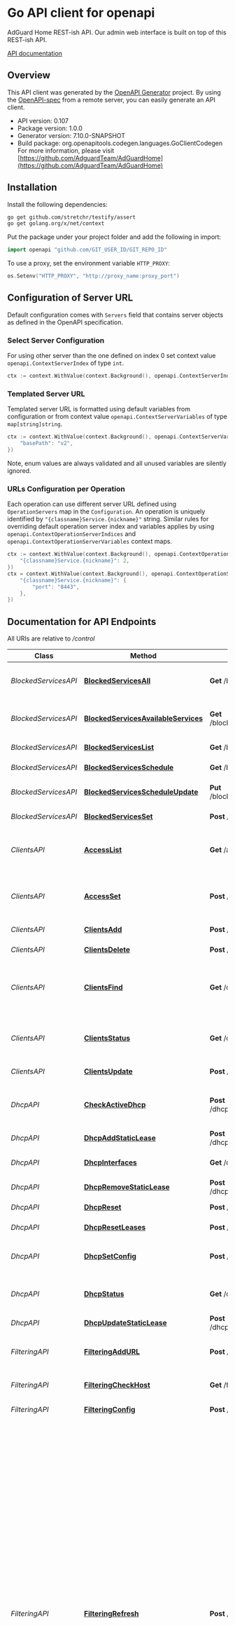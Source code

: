 # Go API client for openapi

AdGuard Home REST-ish API.  Our admin web interface is built on top of this REST-ish API.

[API documentation](https://github.com/AdguardTeam/AdGuardHome/tree/master/openapi)

## Overview
This API client was generated by the [OpenAPI Generator](https://openapi-generator.tech) project.  By using the [OpenAPI-spec](https://www.openapis.org/) from a remote server, you can easily generate an API client.

- API version: 0.107
- Package version: 1.0.0
- Generator version: 7.10.0-SNAPSHOT
- Build package: org.openapitools.codegen.languages.GoClientCodegen
For more information, please visit [https://github.com/AdguardTeam/AdGuardHome](https://github.com/AdguardTeam/AdGuardHome)

## Installation

Install the following dependencies:

```sh
go get github.com/stretchr/testify/assert
go get golang.org/x/net/context
```

Put the package under your project folder and add the following in import:

```go
import openapi "github.com/GIT_USER_ID/GIT_REPO_ID"
```

To use a proxy, set the environment variable `HTTP_PROXY`:

```go
os.Setenv("HTTP_PROXY", "http://proxy_name:proxy_port")
```

## Configuration of Server URL

Default configuration comes with `Servers` field that contains server objects as defined in the OpenAPI specification.

### Select Server Configuration

For using other server than the one defined on index 0 set context value `openapi.ContextServerIndex` of type `int`.

```go
ctx := context.WithValue(context.Background(), openapi.ContextServerIndex, 1)
```

### Templated Server URL

Templated server URL is formatted using default variables from configuration or from context value `openapi.ContextServerVariables` of type `map[string]string`.

```go
ctx := context.WithValue(context.Background(), openapi.ContextServerVariables, map[string]string{
	"basePath": "v2",
})
```

Note, enum values are always validated and all unused variables are silently ignored.

### URLs Configuration per Operation

Each operation can use different server URL defined using `OperationServers` map in the `Configuration`.
An operation is uniquely identified by `"{classname}Service.{nickname}"` string.
Similar rules for overriding default operation server index and variables applies by using `openapi.ContextOperationServerIndices` and `openapi.ContextOperationServerVariables` context maps.

```go
ctx := context.WithValue(context.Background(), openapi.ContextOperationServerIndices, map[string]int{
	"{classname}Service.{nickname}": 2,
})
ctx = context.WithValue(context.Background(), openapi.ContextOperationServerVariables, map[string]map[string]string{
	"{classname}Service.{nickname}": {
		"port": "8443",
	},
})
```

## Documentation for API Endpoints

All URIs are relative to */control*

Class | Method | HTTP request | Description
------------ | ------------- | ------------- | -------------
*BlockedServicesAPI* | [**BlockedServicesAll**](docs/BlockedServicesAPI.md#blockedservicesall) | **Get** /blocked_services/all | Get available services to use for blocking
*BlockedServicesAPI* | [**BlockedServicesAvailableServices**](docs/BlockedServicesAPI.md#blockedservicesavailableservices) | **Get** /blocked_services/services | Get available services to use for blocking
*BlockedServicesAPI* | [**BlockedServicesList**](docs/BlockedServicesAPI.md#blockedserviceslist) | **Get** /blocked_services/list | Get blocked services list
*BlockedServicesAPI* | [**BlockedServicesSchedule**](docs/BlockedServicesAPI.md#blockedservicesschedule) | **Get** /blocked_services/get | Get blocked services
*BlockedServicesAPI* | [**BlockedServicesScheduleUpdate**](docs/BlockedServicesAPI.md#blockedservicesscheduleupdate) | **Put** /blocked_services/update | Update blocked services
*BlockedServicesAPI* | [**BlockedServicesSet**](docs/BlockedServicesAPI.md#blockedservicesset) | **Post** /blocked_services/set | Set blocked services list
*ClientsAPI* | [**AccessList**](docs/ClientsAPI.md#accesslist) | **Get** /access/list | List (dis)allowed clients, blocked hosts, etc.
*ClientsAPI* | [**AccessSet**](docs/ClientsAPI.md#accessset) | **Post** /access/set | Set (dis)allowed clients, blocked hosts, etc.
*ClientsAPI* | [**ClientsAdd**](docs/ClientsAPI.md#clientsadd) | **Post** /clients/add | Add a new client
*ClientsAPI* | [**ClientsDelete**](docs/ClientsAPI.md#clientsdelete) | **Post** /clients/delete | Remove a client
*ClientsAPI* | [**ClientsFind**](docs/ClientsAPI.md#clientsfind) | **Get** /clients/find | Get information about clients by their IP addresses or ClientIDs. 
*ClientsAPI* | [**ClientsStatus**](docs/ClientsAPI.md#clientsstatus) | **Get** /clients | Get information about configured clients
*ClientsAPI* | [**ClientsUpdate**](docs/ClientsAPI.md#clientsupdate) | **Post** /clients/update | Update client information
*DhcpAPI* | [**CheckActiveDhcp**](docs/DhcpAPI.md#checkactivedhcp) | **Post** /dhcp/find_active_dhcp | Searches for an active DHCP server on the network
*DhcpAPI* | [**DhcpAddStaticLease**](docs/DhcpAPI.md#dhcpaddstaticlease) | **Post** /dhcp/add_static_lease | Adds a static lease
*DhcpAPI* | [**DhcpInterfaces**](docs/DhcpAPI.md#dhcpinterfaces) | **Get** /dhcp/interfaces | Gets the available interfaces
*DhcpAPI* | [**DhcpRemoveStaticLease**](docs/DhcpAPI.md#dhcpremovestaticlease) | **Post** /dhcp/remove_static_lease | Removes a static lease
*DhcpAPI* | [**DhcpReset**](docs/DhcpAPI.md#dhcpreset) | **Post** /dhcp/reset | Reset DHCP configuration
*DhcpAPI* | [**DhcpResetLeases**](docs/DhcpAPI.md#dhcpresetleases) | **Post** /dhcp/reset_leases | Reset DHCP leases
*DhcpAPI* | [**DhcpSetConfig**](docs/DhcpAPI.md#dhcpsetconfig) | **Post** /dhcp/set_config | Updates the current DHCP server configuration
*DhcpAPI* | [**DhcpStatus**](docs/DhcpAPI.md#dhcpstatus) | **Get** /dhcp/status | Gets the current DHCP settings and status
*DhcpAPI* | [**DhcpUpdateStaticLease**](docs/DhcpAPI.md#dhcpupdatestaticlease) | **Post** /dhcp/update_static_lease | Updates a static lease
*FilteringAPI* | [**FilteringAddURL**](docs/FilteringAPI.md#filteringaddurl) | **Post** /filtering/add_url | Add filter URL or an absolute file path
*FilteringAPI* | [**FilteringCheckHost**](docs/FilteringAPI.md#filteringcheckhost) | **Get** /filtering/check_host | Check if host name is filtered
*FilteringAPI* | [**FilteringConfig**](docs/FilteringAPI.md#filteringconfig) | **Post** /filtering/config | Set filtering parameters
*FilteringAPI* | [**FilteringRefresh**](docs/FilteringAPI.md#filteringrefresh) | **Post** /filtering/refresh | Reload filtering rules from URLs.  This might be needed if new URL was just added and you don&#39;t want to wait for automatic refresh to kick in. This API request is ratelimited, so you can call it freely as often as you like, it wont create unnecessary burden on servers that host the URL.  This should work as intended, a &#x60;force&#x60; parameter is offered as last-resort attempt to make filter lists fresh.  If you ever find yourself using &#x60;force&#x60; to make something work that otherwise wont, this is a bug and report it accordingly. 
*FilteringAPI* | [**FilteringRemoveURL**](docs/FilteringAPI.md#filteringremoveurl) | **Post** /filtering/remove_url | Remove filter URL
*FilteringAPI* | [**FilteringSetRules**](docs/FilteringAPI.md#filteringsetrules) | **Post** /filtering/set_rules | Set user-defined filter rules
*FilteringAPI* | [**FilteringSetURL**](docs/FilteringAPI.md#filteringseturl) | **Post** /filtering/set_url | Set URL parameters
*FilteringAPI* | [**FilteringStatus**](docs/FilteringAPI.md#filteringstatus) | **Get** /filtering/status | Get filtering parameters
*GlobalAPI* | [**BeginUpdate**](docs/GlobalAPI.md#beginupdate) | **Post** /update | Begin auto-upgrade procedure
*GlobalAPI* | [**CacheClear**](docs/GlobalAPI.md#cacheclear) | **Post** /cache_clear | Clear DNS cache
*GlobalAPI* | [**DnsConfig**](docs/GlobalAPI.md#dnsconfig) | **Post** /dns_config | Set general DNS parameters
*GlobalAPI* | [**DnsInfo**](docs/GlobalAPI.md#dnsinfo) | **Get** /dns_info | Get general DNS parameters
*GlobalAPI* | [**GetProfile**](docs/GlobalAPI.md#getprofile) | **Get** /profile | 
*GlobalAPI* | [**GetVersionJson**](docs/GlobalAPI.md#getversionjson) | **Post** /version.json | Gets information about the latest available version of AdGuard 
*GlobalAPI* | [**Login**](docs/GlobalAPI.md#login) | **Post** /login | Perform administrator log-in
*GlobalAPI* | [**Logout**](docs/GlobalAPI.md#logout) | **Get** /logout | Perform administrator log-out
*GlobalAPI* | [**MobileConfigDoH**](docs/GlobalAPI.md#mobileconfigdoh) | **Get** /apple/doh.mobileconfig | Get DNS over HTTPS .mobileconfig.
*GlobalAPI* | [**MobileConfigDoT**](docs/GlobalAPI.md#mobileconfigdot) | **Get** /apple/dot.mobileconfig | Get DNS over TLS .mobileconfig.
*GlobalAPI* | [**SetProtection**](docs/GlobalAPI.md#setprotection) | **Post** /protection | Set protection state and duration
*GlobalAPI* | [**Status**](docs/GlobalAPI.md#status) | **Get** /status | Get DNS server current status and general settings
*GlobalAPI* | [**TestUpstreamDNS**](docs/GlobalAPI.md#testupstreamdns) | **Post** /test_upstream_dns | Test upstream configuration
*GlobalAPI* | [**UpdateProfile**](docs/GlobalAPI.md#updateprofile) | **Put** /profile/update | Updates current user info
*I18nAPI* | [**ChangeLanguage**](docs/I18nAPI.md#changelanguage) | **Post** /i18n/change_language | Change current language.  Argument must be an ISO 639-1 two-letter code. 
*I18nAPI* | [**CurrentLanguage**](docs/I18nAPI.md#currentlanguage) | **Get** /i18n/current_language | Get currently set language.  Result is ISO 639-1 two-letter code.  Empty result means default language. 
*InstallAPI* | [**InstallCheckConfig**](docs/InstallAPI.md#installcheckconfig) | **Post** /install/check_config | Checks configuration
*InstallAPI* | [**InstallConfigure**](docs/InstallAPI.md#installconfigure) | **Post** /install/configure | Applies the initial configuration.
*InstallAPI* | [**InstallGetAddresses**](docs/InstallAPI.md#installgetaddresses) | **Get** /install/get_addresses | Gets the network interfaces information.
*LogAPI* | [**GetQueryLogConfig**](docs/LogAPI.md#getquerylogconfig) | **Get** /querylog/config | Get query log parameters
*LogAPI* | [**PutQueryLogConfig**](docs/LogAPI.md#putquerylogconfig) | **Put** /querylog/config/update | Set query log parameters
*LogAPI* | [**QueryLog**](docs/LogAPI.md#querylog) | **Get** /querylog | Get DNS server query log.
*LogAPI* | [**QueryLogConfig**](docs/LogAPI.md#querylogconfig) | **Post** /querylog_config | Set query log parameters
*LogAPI* | [**QueryLogInfo**](docs/LogAPI.md#queryloginfo) | **Get** /querylog_info | Get query log parameters
*LogAPI* | [**QuerylogClear**](docs/LogAPI.md#querylogclear) | **Post** /querylog_clear | Clear query log
*MobileconfigAPI* | [**MobileConfigDoH**](docs/MobileconfigAPI.md#mobileconfigdoh) | **Get** /apple/doh.mobileconfig | Get DNS over HTTPS .mobileconfig.
*MobileconfigAPI* | [**MobileConfigDoT**](docs/MobileconfigAPI.md#mobileconfigdot) | **Get** /apple/dot.mobileconfig | Get DNS over TLS .mobileconfig.
*ParentalAPI* | [**ParentalDisable**](docs/ParentalAPI.md#parentaldisable) | **Post** /parental/disable | Disable parental filtering
*ParentalAPI* | [**ParentalEnable**](docs/ParentalAPI.md#parentalenable) | **Post** /parental/enable | Enable parental filtering
*ParentalAPI* | [**ParentalStatus**](docs/ParentalAPI.md#parentalstatus) | **Get** /parental/status | Get parental filtering status
*RewriteAPI* | [**RewriteAdd**](docs/RewriteAPI.md#rewriteadd) | **Post** /rewrite/add | Add a new Rewrite rule
*RewriteAPI* | [**RewriteDelete**](docs/RewriteAPI.md#rewritedelete) | **Post** /rewrite/delete | Remove a Rewrite rule
*RewriteAPI* | [**RewriteList**](docs/RewriteAPI.md#rewritelist) | **Get** /rewrite/list | Get list of Rewrite rules
*RewriteAPI* | [**RewriteUpdate**](docs/RewriteAPI.md#rewriteupdate) | **Put** /rewrite/update | Update a Rewrite rule
*SafebrowsingAPI* | [**SafebrowsingDisable**](docs/SafebrowsingAPI.md#safebrowsingdisable) | **Post** /safebrowsing/disable | Disable safebrowsing
*SafebrowsingAPI* | [**SafebrowsingEnable**](docs/SafebrowsingAPI.md#safebrowsingenable) | **Post** /safebrowsing/enable | Enable safebrowsing
*SafebrowsingAPI* | [**SafebrowsingStatus**](docs/SafebrowsingAPI.md#safebrowsingstatus) | **Get** /safebrowsing/status | Get safebrowsing status
*SafesearchAPI* | [**SafesearchDisable**](docs/SafesearchAPI.md#safesearchdisable) | **Post** /safesearch/disable | Disable safesearch
*SafesearchAPI* | [**SafesearchEnable**](docs/SafesearchAPI.md#safesearchenable) | **Post** /safesearch/enable | Enable safesearch
*SafesearchAPI* | [**SafesearchSettings**](docs/SafesearchAPI.md#safesearchsettings) | **Put** /safesearch/settings | Update safesearch settings
*SafesearchAPI* | [**SafesearchStatus**](docs/SafesearchAPI.md#safesearchstatus) | **Get** /safesearch/status | Get safesearch status
*StatsAPI* | [**GetStatsConfig**](docs/StatsAPI.md#getstatsconfig) | **Get** /stats/config | Get statistics parameters
*StatsAPI* | [**PutStatsConfig**](docs/StatsAPI.md#putstatsconfig) | **Put** /stats/config/update | Set statistics parameters
*StatsAPI* | [**Stats**](docs/StatsAPI.md#stats) | **Get** /stats | Get DNS server statistics
*StatsAPI* | [**StatsConfig**](docs/StatsAPI.md#statsconfig) | **Post** /stats_config | Set statistics parameters
*StatsAPI* | [**StatsInfo**](docs/StatsAPI.md#statsinfo) | **Get** /stats_info | Get statistics parameters
*StatsAPI* | [**StatsReset**](docs/StatsAPI.md#statsreset) | **Post** /stats_reset | Reset all statistics to zeroes
*TlsAPI* | [**TlsConfigure**](docs/TlsAPI.md#tlsconfigure) | **Post** /tls/configure | Updates current TLS configuration
*TlsAPI* | [**TlsStatus**](docs/TlsAPI.md#tlsstatus) | **Get** /tls/status | Returns TLS configuration and its status
*TlsAPI* | [**TlsValidate**](docs/TlsAPI.md#tlsvalidate) | **Post** /tls/validate | Checks if the current TLS configuration is valid


## Documentation For Models

 - [AccessList](docs/AccessList.md)
 - [AddUrlRequest](docs/AddUrlRequest.md)
 - [AddressInfo](docs/AddressInfo.md)
 - [AddressesInfo](docs/AddressesInfo.md)
 - [BlockedService](docs/BlockedService.md)
 - [BlockedServicesAll](docs/BlockedServicesAll.md)
 - [BlockedServicesSchedule](docs/BlockedServicesSchedule.md)
 - [CheckConfigRequest](docs/CheckConfigRequest.md)
 - [CheckConfigRequestInfo](docs/CheckConfigRequestInfo.md)
 - [CheckConfigResponse](docs/CheckConfigResponse.md)
 - [CheckConfigResponseInfo](docs/CheckConfigResponseInfo.md)
 - [CheckConfigStaticIpInfo](docs/CheckConfigStaticIpInfo.md)
 - [CheckConfigStaticIpInfoStatic](docs/CheckConfigStaticIpInfoStatic.md)
 - [Client](docs/Client.md)
 - [ClientAuto](docs/ClientAuto.md)
 - [ClientDelete](docs/ClientDelete.md)
 - [ClientFindSubEntry](docs/ClientFindSubEntry.md)
 - [ClientUpdate](docs/ClientUpdate.md)
 - [Clients](docs/Clients.md)
 - [DNSConfig](docs/DNSConfig.md)
 - [DayRange](docs/DayRange.md)
 - [DhcpConfig](docs/DhcpConfig.md)
 - [DhcpConfigV4](docs/DhcpConfigV4.md)
 - [DhcpConfigV6](docs/DhcpConfigV6.md)
 - [DhcpFindActiveReq](docs/DhcpFindActiveReq.md)
 - [DhcpLease](docs/DhcpLease.md)
 - [DhcpSearchResult](docs/DhcpSearchResult.md)
 - [DhcpSearchResultOtherServer](docs/DhcpSearchResultOtherServer.md)
 - [DhcpSearchResultStaticIP](docs/DhcpSearchResultStaticIP.md)
 - [DhcpSearchV4](docs/DhcpSearchV4.md)
 - [DhcpSearchV6](docs/DhcpSearchV6.md)
 - [DhcpStaticLease](docs/DhcpStaticLease.md)
 - [DhcpStatus](docs/DhcpStatus.md)
 - [DnsAnswer](docs/DnsAnswer.md)
 - [DnsInfo200Response](docs/DnsInfo200Response.md)
 - [DnsQuestion](docs/DnsQuestion.md)
 - [Error](docs/Error.md)
 - [Filter](docs/Filter.md)
 - [FilterCheckHostResponse](docs/FilterCheckHostResponse.md)
 - [FilterConfig](docs/FilterConfig.md)
 - [FilterRefreshRequest](docs/FilterRefreshRequest.md)
 - [FilterRefreshResponse](docs/FilterRefreshResponse.md)
 - [FilterSetUrl](docs/FilterSetUrl.md)
 - [FilterSetUrlData](docs/FilterSetUrlData.md)
 - [FilterStatus](docs/FilterStatus.md)
 - [GetQueryLogConfigResponse](docs/GetQueryLogConfigResponse.md)
 - [GetStatsConfigResponse](docs/GetStatsConfigResponse.md)
 - [GetVersionRequest](docs/GetVersionRequest.md)
 - [InitialConfiguration](docs/InitialConfiguration.md)
 - [LanguageSettings](docs/LanguageSettings.md)
 - [Login](docs/Login.md)
 - [NetInterface](docs/NetInterface.md)
 - [ParentalStatus200Response](docs/ParentalStatus200Response.md)
 - [ProfileInfo](docs/ProfileInfo.md)
 - [QueryLog](docs/QueryLog.md)
 - [QueryLogConfig](docs/QueryLogConfig.md)
 - [QueryLogItem](docs/QueryLogItem.md)
 - [QueryLogItemClient](docs/QueryLogItemClient.md)
 - [QueryLogItemClientWhois](docs/QueryLogItemClientWhois.md)
 - [RemoveUrlRequest](docs/RemoveUrlRequest.md)
 - [ResultRule](docs/ResultRule.md)
 - [RewriteEntry](docs/RewriteEntry.md)
 - [RewriteUpdate](docs/RewriteUpdate.md)
 - [SafeSearchConfig](docs/SafeSearchConfig.md)
 - [SafebrowsingStatus200Response](docs/SafebrowsingStatus200Response.md)
 - [Schedule](docs/Schedule.md)
 - [ServerStatus](docs/ServerStatus.md)
 - [SetProtectionRequest](docs/SetProtectionRequest.md)
 - [SetRulesRequest](docs/SetRulesRequest.md)
 - [Stats](docs/Stats.md)
 - [StatsConfig](docs/StatsConfig.md)
 - [TlsConfig](docs/TlsConfig.md)
 - [TopArrayEntry](docs/TopArrayEntry.md)
 - [UpstreamsConfig](docs/UpstreamsConfig.md)
 - [VersionInfo](docs/VersionInfo.md)


## Documentation For Authorization


Authentication schemes defined for the API:
### basicAuth

- **Type**: HTTP basic authentication

Example

```go
auth := context.WithValue(context.Background(), openapi.ContextBasicAuth, openapi.BasicAuth{
	UserName: "username",
	Password: "password",
})
r, err := client.Service.Operation(auth, args)
```


## Documentation for Utility Methods

Due to the fact that model structure members are all pointers, this package contains
a number of utility functions to easily obtain pointers to values of basic types.
Each of these functions takes a value of the given basic type and returns a pointer to it:

* `PtrBool`
* `PtrInt`
* `PtrInt32`
* `PtrInt64`
* `PtrFloat`
* `PtrFloat32`
* `PtrFloat64`
* `PtrString`
* `PtrTime`

## Author



